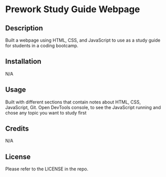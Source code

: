 # Prework Study Guide Webpage

## Description

Built a webpage using HTML, CSS, and JavaScript to use as a study guide for students in a coding bootcamp. 

## Installation

N/A

## Usage

Built with different sections that contain notes about HTML, CSS, JavaScript, Git. Open DevTools console, to see the JavaScript running and chose any topic you want to study first 

## Credits

N/A

## License

Please refer to the LICENSE in the repo.

